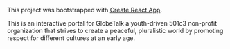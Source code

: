 This project was bootstrapped with [Create React App](https://github.com/facebookincubator/create-react-app).

This is an interactive portal for GlobeTalk a youth-driven 501c3 non-profit organization that strives to create a peaceful, pluralistic world by promoting respect for different cultures at an early age.
